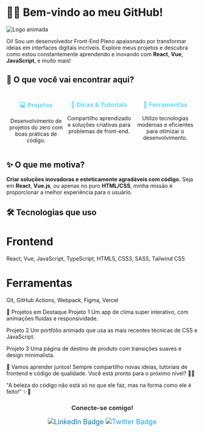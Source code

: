 # 👨‍💻 Bem-vindo ao meu GitHub!

![Logo animada](https://img.shields.io/badge/Developer-Font%20End-blue?style=for-the-badge&logo=github&logoColor=white)

Oi! Sou um desenvolvedor Front-End Pleno apaixonado por transformar ideias em interfaces digitais incríveis. Explore meus projetos e descubra como estou constantemente aprendendo e inovando com **React**, **Vue**, **JavaScript**, e muito mais!

## 🚀 O que você vai encontrar aqui?

<div style="display: flex; justify-content: space-around; margin-top: 20px;">
  <div style="text-align: center; animation: popIn 1s ease;">
    <h3 style="color: #61dafb;">💻 Projetos</h3>
    <p style="font-size: 14px;">Desenvolvimento de projetos do zero com boas práticas de código.</p>
  </div>
  <div style="text-align: center; animation: popIn 1s ease 0.2s;">
    <h3 style="color: #61dafb;">📝 Dicas & Tutoriais</h3>
    <p style="font-size: 14px;">Compartilho aprendizado e soluções criativas para problemas de front-end.</p>
  </div>
  <div style="text-align: center; animation: popIn 1s ease 0.4s;">
    <h3 style="color: #61dafb;">🔧 Ferramentas</h3>
    <p style="font-size: 14px;">Utilizo tecnologias modernas e eficientes para otimizar o desenvolvimento.</p>
  </div>
</div>

## ✨ O que me motiva?

**Criar soluções inovadoras e esteticamente agradáveis com código.** Seja em **React**, **Vue.js**, ou apenas no puro **HTML/CSS**, minha missão é proporcionar a melhor experiência para o usuário.

## 🛠️ Tecnologias que uso


# Frontend
React, Vue, JavaScript, TypeScript, HTML5, CSS3, SASS, Tailwind CSS

# Ferramentas
Git, GitHub Actions, Webpack, Figma, Vercel

🌟 Projetos em Destaque
Projeto 1
Um app de clima super interativo, com animações fluidas e responsividade.

Projeto 2
Um portfólio animado que usa as mais recentes técnicas de CSS e JavaScript.

Projeto 3
Uma página de destino de produto com transições suaves e design minimalista.

🌈 Vamos aprender juntos!
Sempre compartilho novas ideias, tutoriais de frontend e código de qualidade. Você está pronto para o próximo nível? 👨‍💻

"A beleza do código não está só no que ele faz, mas na forma como ele é feito!" ✨🎨

<div style="text-align: center; animation: fadeInUp 1s ease;"> <h3 style="color: #333;">Conecte-se comigo!</h3> <a href="https://www.linkedin.com/in/seuperfil/" style="text-decoration: none; font-size: 18px; color: #0077b5; transition: all 0.3s ease;"> <img src="https://img.shields.io/badge/LinkedIn-0077b5?style=for-the-badge&logo=linkedin&logoColor=white" alt="LinkedIn Badge"/> </a> <a href="https://twitter.com/seuperfil" style="text-decoration: none; font-size: 18px; color: #1da1f2; transition: all 0.3s ease;"> <img src="https://img.shields.io/badge/Twitter-1da1f2?style=for-the-badge&logo=twitter&logoColor=white" alt="Twitter Badge"/> </a> </div>
